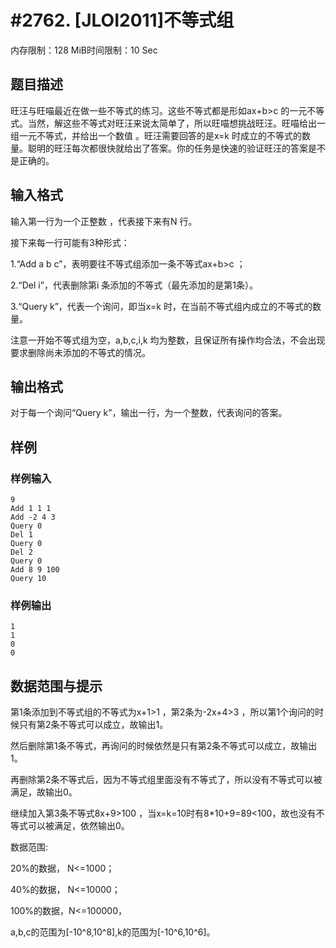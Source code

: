 # #2762. [JLOI2011]不等式组

内存限制：128 MiB时间限制：10 Sec

## 题目描述

旺汪与旺喵最近在做一些不等式的练习。这些不等式都是形如ax+b>c 的一元不等式。当然，解这些不等式对旺汪来说太简单了，所以旺喵想挑战旺汪。旺喵给出一组一元不等式，并给出一个数值 。旺汪需要回答的是x=k 时成立的不等式的数量。聪明的旺汪每次都很快就给出了答案。你的任务是快速的验证旺汪的答案是不是正确的。

 

## 输入格式

输入第一行为一个正整数 ，代表接下来有N 行。

接下来每一行可能有3种形式：

1.&ldquo;Add a b c&rdquo;，表明要往不等式组添加一条不等式ax+b>c ；

2.&ldquo;Del i&rdquo;，代表删除第i 条添加的不等式（最先添加的是第1条）。

3.&ldquo;Query k&rdquo;，代表一个询问，即当x=k 时，在当前不等式组内成立的不等式的数量。

注意一开始不等式组为空，a,b,c,i,k 均为整数，且保证所有操作均合法，不会出现要求删除尚未添加的不等式的情况。

 

## 输出格式

 

对于每一个询问&ldquo;Query k&rdquo;，输出一行，为一个整数，代表询问的答案。

## 样例

### 样例输入

    
    9
    Add 1 1 1
    Add -2 4 3
    Query 0
    Del 1
    Query 0
    Del 2
    Query 0
    Add 8 9 100
    Query 10
    
    

### 样例输出

    
    1
    1
    0
    0
    
    

## 数据范围与提示

第1条添加到不等式组的不等式为x+1>1 ，第2条为-2x+4>3 ，所以第1个询问的时候只有第2条不等式可以成立，故输出1。

然后删除第1条不等式，再询问的时候依然是只有第2条不等式可以成立，故输出1。

再删除第2条不等式后，因为不等式组里面没有不等式了，所以没有不等式可以被满足，故输出0。

继续加入第3条不等式8x+9>100 ，当x=k=10时有8*10+9=89<100，故也没有不等式可以被满足，依然输出0。

数据范围:

20%的数据， N<=1000；

40%的数据， N<=10000；

100%的数据，N<=100000，

a,b,c的范围为[-10^8,10^8],k的范围为[-10^6,10^6]。
